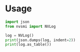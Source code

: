 # Usage

```python
import json
from nvsmi import NVLog

log = NVLog()
print(json.dumps(log, indent=2))
print(log.as_table())
```
